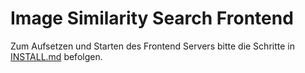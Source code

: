 # Image Similarity Search Frontend

Zum Aufsetzen und Starten des Frontend Servers bitte die Schritte in [INSTALL.md](INSTALL.md) befolgen.
